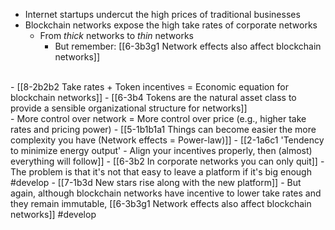 - Internet startups undercut the high prices of traditional businesses
- Blockchain networks expose the high take rates of corporate networks
  - From *thick* networks to *thin* networks
    - But remember: [[6-3b3g1 Network effects also affect blockchain networks]]
<br>
- [[8-2b2b2 Take rates + Token incentives = Economic equation for blockchain networks]]
  - [[6-3b4 Tokens are the natural asset class to provide a sensible organizational structure for networks]]
<br>
- More control over network = More control over price (e.g., higher take rates and pricing power)
  - [[5-1b1b1a1 Things can become easier the more complexity you have (Network effects = Power-law)]]
    - [[2-1a6c1 'Tendency to minimize energy output' - Align your incentives properly, then (almost) everything will follow]]
  - [[6-3b2 In corporate networks you can only quit]]
    - The problem is that it's not that easy to leave a platform if it's big enough #develop 
      - [[7-1b3d New stars rise along with the new platform]]
				- But again, although blockchain networks have incentive to lower take rates and they remain immutable, [[6-3b3g1 Network effects also affect blockchain networks]] #develop 